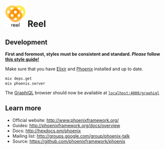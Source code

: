 <h1><img src="./reel_logo.png" height=70 /> Reel</h1>

## Development
**First and foremost, styles must be consistent and standard.  _Please_ follow [this style guide!](https://github.com/niftyn8/elixir_style_guide)**

Make sure that you have [Elixir](http://elixir-lang.org/install.html) and [Phoenix](http://www.phoenixframework.org/docs/installation) installed and up to date.

```
mix deps.get
mix phoenix.server
```

The [GraphiQL](https://github.com/graphql/graphiql) browser should now be available at [`localhost:4000/graphiql`](http://localhost:4000/graphiql)

## Learn more

  * Official website: http://www.phoenixframework.org/
  * Guides: http://phoenixframework.org/docs/overview
  * Docs: http://hexdocs.pm/phoenix
  * Mailing list: http://groups.google.com/group/phoenix-talk
  * Source: https://github.com/phoenixframework/phoenix
